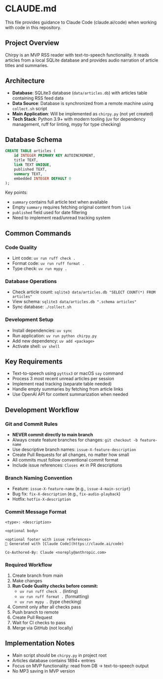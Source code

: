 # CLAUDE.md

This file provides guidance to Claude Code (claude.ai/code) when working with code in this repository.

## Project Overview

Chirpy is an MVP RSS reader with text-to-speech functionality. It reads articles from a local SQLite database and provides audio narration of article titles and summaries.

## Architecture

- **Database**: SQLite3 database (`data/articles.db`) with articles table containing RSS feed data
- **Data Source**: Database is synchronized from a remote machine using `collect.sh` script
- **Main Application**: Will be implemented as `chirpy.py` (not yet created)
- **Tech Stack**: Python 3.9+ with modern tooling (uv for dependency management, ruff for linting, mypy for type checking)

## Database Schema

```sql
CREATE TABLE articles (
    id INTEGER PRIMARY KEY AUTOINCREMENT,
    title TEXT,
    link TEXT UNIQUE,
    published TEXT,
    summary TEXT,
    embedded INTEGER DEFAULT 0
);
```

Key points:
- `summary` contains full article text when available
- Empty `summary` requires fetching original content from `link`
- `published` field used for date filtering
- Need to implement read/unread tracking system

## Common Commands

### Code Quality
- Lint code: `uv run ruff check .`
- Format code: `uv run ruff format .`
- Type check: `uv run mypy .`

### Database Operations
- Check article count: `sqlite3 data/articles.db "SELECT COUNT(*) FROM articles"`
- View schema: `sqlite3 data/articles.db ".schema articles"`
- Sync database: `./collect.sh`

### Development Setup
- Install dependencies: `uv sync`
- Run application: `uv run python chirpy.py`
- Add new dependency: `uv add <package>`
- Activate shell: `uv shell`

## Key Requirements

- Text-to-speech using `pyttsx3` or macOS `say` command
- Process 3 most recent unread articles per session
- Implement read tracking (separate table needed)
- Handle empty summaries by fetching from article links
- Use OpenAI API for content summarization when needed

## Development Workflow

### Git and Commit Rules
- **NEVER commit directly to main branch**
- Always create feature branches for changes: `git checkout -b feature-name`
- Use descriptive branch names: `issue-X-feature-description`
- Create Pull Requests for all changes, no matter how small
- All commits must follow conventional commit format
- Include issue references: `Closes #X` in PR descriptions

### Branch Naming Convention
- Feature: `issue-X-feature-name` (e.g., `issue-4-main-script`)
- Bug fix: `fix-X-description` (e.g., `fix-audio-playback`)
- Hotfix: `hotfix-X-description`

### Commit Message Format
```
<type>: <description>

<optional body>

<optional footer with issue references>
🤖 Generated with [Claude Code](https://claude.ai/code)

Co-Authored-By: Claude <noreply@anthropic.com>
```

### Required Workflow
1. Create branch from main
2. Make changes
3. **Run Code Quality checks before commit:**
   - `uv run ruff check .` (linting)
   - `uv run ruff format .` (formatting)
   - `uv run mypy .` (type checking)
4. Commit only after all checks pass
5. Push branch to remote
6. Create Pull Request
7. Wait for CI checks to pass
8. Merge via GitHub (not locally)

## Implementation Notes

- Main script should be `chirpy.py` in project root
- Articles database contains 1894+ entries
- Focus on MVP functionality: read from DB → text-to-speech output
- No MP3 saving in MVP version